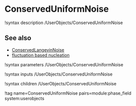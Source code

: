 # ConservedUniformNoise

!syntax description /UserObjects/ConservedUniformNoise

## See also

- [ConservedLangevinNoise](/ConservedLangevinNoise.md)
- [fluctuation based nucleation](Nucleation/LangevinNoise.md)

!syntax parameters /UserObjects/ConservedUniformNoise

!syntax inputs /UserObjects/ConservedUniformNoise

!syntax children /UserObjects/ConservedUniformNoise

!tag name=ConservedUniformNoise pairs=module:phase_field system:userobjects
